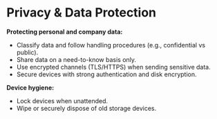 # Privacy & Data Protection

**Protecting personal and company data:**
- Classify data and follow handling procedures (e.g., confidential vs public).
- Share data on a need-to-know basis only.
- Use encrypted channels (TLS/HTTPS) when sending sensitive data.
- Secure devices with strong authentication and disk encryption.

**Device hygiene:**
- Lock devices when unattended.
- Wipe or securely dispose of old storage devices.
